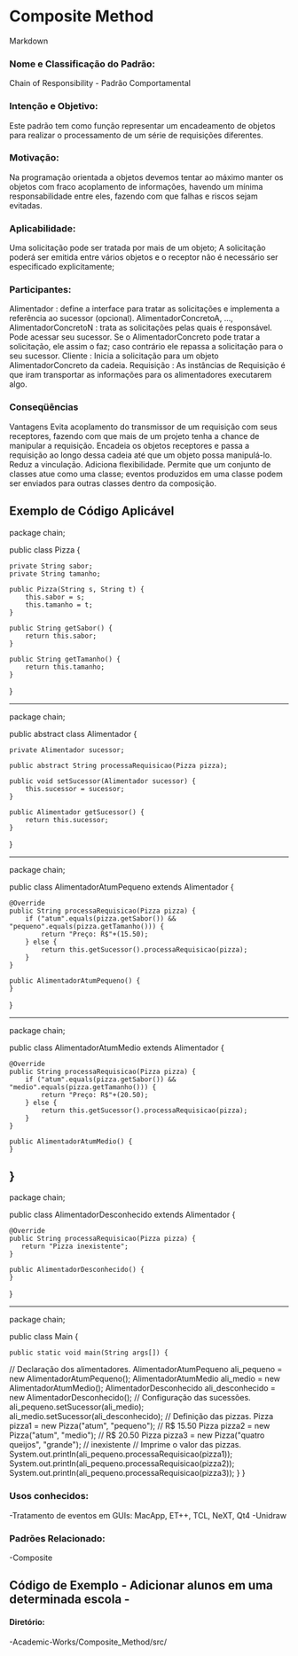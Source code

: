 # Composite Method
Markdown

### Nome e Classificação do Padrão:
Chain of Responsibility - Padrão Comportamental

### Intenção e Objetivo:
Este padrão tem como função representar um encadeamento de objetos para realizar o processamento de um série de requisições diferentes.

### Motivação:
Na programação orientada a objetos devemos tentar ao máximo manter os objetos com fraco acoplamento de informações, havendo um mínima responsabilidade entre eles, fazendo com que falhas e riscos sejam evitadas.

### Aplicabilidade:
Uma solicitação pode ser tratada por mais de um objeto;
A solicitação poderá ser emitida entre vários objetos e o receptor não é necessário ser especificado explicitamente;

### Participantes:

Alimentador : define a interface para tratar as solicitações e implementa a referência ao sucessor (opcional).
AlimentadorConcretoA, ..., AlimentadorConcretoN : trata as solicitações pelas quais é responsável. Pode acessar seu sucessor. Se o AlimentadorConcreto pode tratar a solicitação, ele assim o faz; caso contrário ele repassa a solicitação para o seu sucessor.
Cliente : Inicia a solicitação para um objeto AlimentadorConcreto da cadeia.
Requisição : As instâncias de Requisição é que iram transportar as informações para os alimentadores executarem algo.

### Conseqüências
Vantagens
Evita acoplamento do transmissor de um requisição com seus receptores, fazendo com que mais de um projeto tenha a chance de manipular a requisição.
Encadeia os objetos receptores e passa a requisição ao longo dessa cadeia até que um objeto possa manipulá-lo.
Reduz a vinculação.
Adiciona flexibilidade.
Permite que um conjunto de classes atue como uma classe; eventos produzidos em uma classe podem ser enviados para outras classes dentro da composição.

## Exemplo de Código Aplicável

package chain;

public class Pizza {

    private String sabor;
    private String tamanho;

    public Pizza(String s, String t) {
        this.sabor = s;
        this.tamanho = t;
    }

    public String getSabor() {
        return this.sabor;
    }

    public String getTamanho() {
        return this.tamanho;
    }
}

---------------------------------------------------------------------------------------------------


package chain;

public abstract class Alimentador {

    private Alimentador sucessor;

    public abstract String processaRequisicao(Pizza pizza);

    public void setSucessor(Alimentador sucessor) {
        this.sucessor = sucessor;
    }

    public Alimentador getSucessor() {
        return this.sucessor;
    }
}


---------------------------------------------------------------------------------------------------

package chain;

public class AlimentadorAtumPequeno extends Alimentador {

  
    @Override
    public String processaRequisicao(Pizza pizza) {
        if ("atum".equals(pizza.getSabor()) && "pequeno".equals(pizza.getTamanho())) {
            return "Preço: R$"+(15.50);
        } else {
            return this.getSucessor().processaRequisicao(pizza);
        }
    }

    public AlimentadorAtumPequeno() {
    }
}


---------------------------------------------------------------------------------------------------
package chain;

public class AlimentadorAtumMedio extends Alimentador {

  
    @Override
    public String processaRequisicao(Pizza pizza) {
        if ("atum".equals(pizza.getSabor()) && "medio".equals(pizza.getTamanho())) {
            return "Preço: R$"+(20.50);
        } else {
            return this.getSucessor().processaRequisicao(pizza);
        }
    }

    public AlimentadorAtumMedio() {
    }
}
---------------------------------------------------------------------------------------------------


package chain;

public class AlimentadorDesconhecido extends Alimentador {

  
    @Override
    public String processaRequisicao(Pizza pizza) {
       return "Pizza inexistente";
    }

    public AlimentadorDesconhecido() {
    }
}

---------------------------------------------------------------------------------------------------

package chain;

public class Main {

    public static void main(String args[]) {
// Declaração dos alimentadores.
        AlimentadorAtumPequeno ali_pequeno = new AlimentadorAtumPequeno();
        AlimentadorAtumMedio ali_medio = new AlimentadorAtumMedio();
        AlimentadorDesconhecido ali_desconhecido = new AlimentadorDesconhecido();
// Configuração das sucessões.
        ali_pequeno.setSucessor(ali_medio);
        ali_medio.setSucessor(ali_desconhecido);
// Definição das pizzas.
        Pizza pizza1 = new Pizza("atum", "pequeno"); // R$ 15.50
        Pizza pizza2 = new Pizza("atum", "medio"); // R$ 20.50
        Pizza pizza3 = new Pizza("quatro queijos", "grande"); // inexistente
// Imprime o valor das pizzas.
        System.out.println(ali_pequeno.processaRequisicao(pizza1));
        System.out.println(ali_pequeno.processaRequisicao(pizza2));
        System.out.println(ali_pequeno.processaRequisicao(pizza3));
    }
}

### Usos conhecidos: 
 -Tratamento de eventos em GUIs: MacApp, ET++, TCL, NeXT, Qt4
 -Unidraw

### Padrões Relacionado:
 -Composite
 
 ## Código de Exemplo - Adicionar alunos em uma determinada escola -
 #### Diretório:
 -Academic-Works/Composite_Method/src/
 
